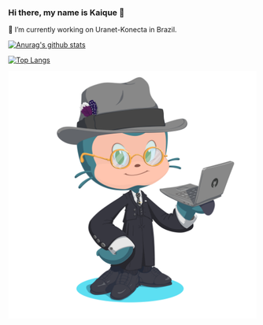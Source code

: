### Hi there, my name is Kaique 👋
🔭 I’m currently working on Uranet-Konecta in Brazil.

[![Anurag's github stats](https://github-readme-stats.vercel.app/api?username=kaiquecaires&show_icons=true&theme=radical)](https://github.com/anuraghazra/github-readme-stats)

[![Top Langs](https://github-readme-stats.vercel.app/api/top-langs/?username=kaiquecaires&layout=compact&theme=radical)](https://github.com/anuraghazra/github-readme-stats)


![Alt text](./kaiquecaires.png)
